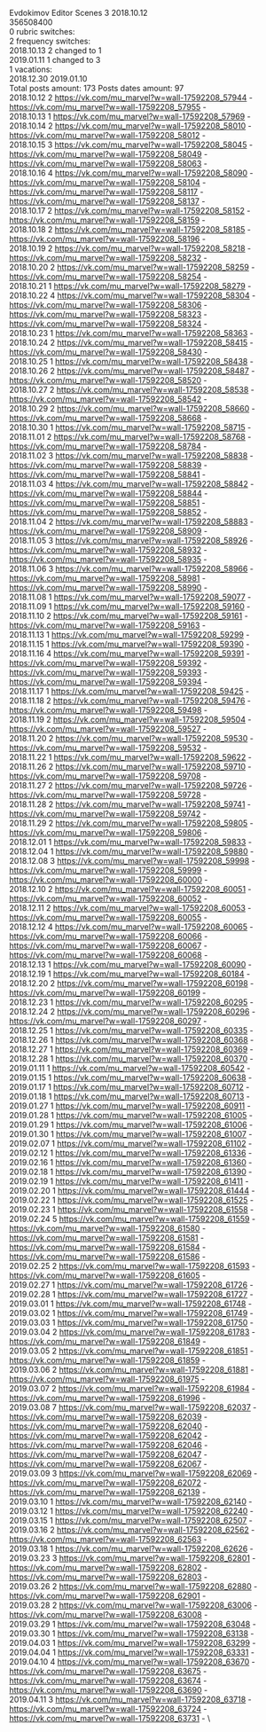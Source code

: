 Evdokimov	Editor Scenes 3 2018.10.12\
356508400\
0 rubric switches:\
2 frequency switches:\
2018.10.13 2 changed to 1 \
2019.01.11 1 changed to 3 \
1 vacations:\
2018.12.30 2019.01.10 \
Total posts amount: 173	Posts dates amount: 97\
2018.10.12 2 https://vk.com/mu_marvel?w=wall-17592208_57944 - https://vk.com/mu_marvel?w=wall-17592208_57955 - \
2018.10.13 1 https://vk.com/mu_marvel?w=wall-17592208_57969 - \
2018.10.14 2 https://vk.com/mu_marvel?w=wall-17592208_58010 - https://vk.com/mu_marvel?w=wall-17592208_58012 - \
2018.10.15 3 https://vk.com/mu_marvel?w=wall-17592208_58045 - https://vk.com/mu_marvel?w=wall-17592208_58049 - https://vk.com/mu_marvel?w=wall-17592208_58063 - \
2018.10.16 4 https://vk.com/mu_marvel?w=wall-17592208_58090 - https://vk.com/mu_marvel?w=wall-17592208_58104 - https://vk.com/mu_marvel?w=wall-17592208_58117 - https://vk.com/mu_marvel?w=wall-17592208_58137 - \
2018.10.17 2 https://vk.com/mu_marvel?w=wall-17592208_58152 - https://vk.com/mu_marvel?w=wall-17592208_58159 - \
2018.10.18 2 https://vk.com/mu_marvel?w=wall-17592208_58185 - https://vk.com/mu_marvel?w=wall-17592208_58196 - \
2018.10.19 2 https://vk.com/mu_marvel?w=wall-17592208_58218 - https://vk.com/mu_marvel?w=wall-17592208_58232 - \
2018.10.20 2 https://vk.com/mu_marvel?w=wall-17592208_58259 - https://vk.com/mu_marvel?w=wall-17592208_58254 - \
2018.10.21 1 https://vk.com/mu_marvel?w=wall-17592208_58279 - \
2018.10.22 4 https://vk.com/mu_marvel?w=wall-17592208_58304 - https://vk.com/mu_marvel?w=wall-17592208_58306 - https://vk.com/mu_marvel?w=wall-17592208_58323 - https://vk.com/mu_marvel?w=wall-17592208_58324 - \
2018.10.23 1 https://vk.com/mu_marvel?w=wall-17592208_58363 - \
2018.10.24 2 https://vk.com/mu_marvel?w=wall-17592208_58415 - https://vk.com/mu_marvel?w=wall-17592208_58430 - \
2018.10.25 1 https://vk.com/mu_marvel?w=wall-17592208_58438 - \
2018.10.26 2 https://vk.com/mu_marvel?w=wall-17592208_58487 - https://vk.com/mu_marvel?w=wall-17592208_58520 - \
2018.10.27 2 https://vk.com/mu_marvel?w=wall-17592208_58538 - https://vk.com/mu_marvel?w=wall-17592208_58542 - \
2018.10.29 2 https://vk.com/mu_marvel?w=wall-17592208_58660 - https://vk.com/mu_marvel?w=wall-17592208_58668 - \
2018.10.30 1 https://vk.com/mu_marvel?w=wall-17592208_58715 - \
2018.11.01 2 https://vk.com/mu_marvel?w=wall-17592208_58768 - https://vk.com/mu_marvel?w=wall-17592208_58784 - \
2018.11.02 3 https://vk.com/mu_marvel?w=wall-17592208_58838 - https://vk.com/mu_marvel?w=wall-17592208_58839 - https://vk.com/mu_marvel?w=wall-17592208_58841 - \
2018.11.03 4 https://vk.com/mu_marvel?w=wall-17592208_58842 - https://vk.com/mu_marvel?w=wall-17592208_58844 - https://vk.com/mu_marvel?w=wall-17592208_58851 - https://vk.com/mu_marvel?w=wall-17592208_58852 - \
2018.11.04 2 https://vk.com/mu_marvel?w=wall-17592208_58883 - https://vk.com/mu_marvel?w=wall-17592208_58909 - \
2018.11.05 3 https://vk.com/mu_marvel?w=wall-17592208_58926 - https://vk.com/mu_marvel?w=wall-17592208_58932 - https://vk.com/mu_marvel?w=wall-17592208_58935 - \
2018.11.06 3 https://vk.com/mu_marvel?w=wall-17592208_58966 - https://vk.com/mu_marvel?w=wall-17592208_58981 - https://vk.com/mu_marvel?w=wall-17592208_58990 - \
2018.11.08 1 https://vk.com/mu_marvel?w=wall-17592208_59077 - \
2018.11.09 1 https://vk.com/mu_marvel?w=wall-17592208_59160 - \
2018.11.10 2 https://vk.com/mu_marvel?w=wall-17592208_59161 - https://vk.com/mu_marvel?w=wall-17592208_59163 - \
2018.11.13 1 https://vk.com/mu_marvel?w=wall-17592208_59299 - \
2018.11.15 1 https://vk.com/mu_marvel?w=wall-17592208_59390 - \
2018.11.16 4 https://vk.com/mu_marvel?w=wall-17592208_59391 - https://vk.com/mu_marvel?w=wall-17592208_59392 - https://vk.com/mu_marvel?w=wall-17592208_59393 - https://vk.com/mu_marvel?w=wall-17592208_59394 - \
2018.11.17 1 https://vk.com/mu_marvel?w=wall-17592208_59425 - \
2018.11.18 2 https://vk.com/mu_marvel?w=wall-17592208_59476 - https://vk.com/mu_marvel?w=wall-17592208_59498 - \
2018.11.19 2 https://vk.com/mu_marvel?w=wall-17592208_59504 - https://vk.com/mu_marvel?w=wall-17592208_59527 - \
2018.11.20 2 https://vk.com/mu_marvel?w=wall-17592208_59530 - https://vk.com/mu_marvel?w=wall-17592208_59532 - \
2018.11.22 1 https://vk.com/mu_marvel?w=wall-17592208_59622 - \
2018.11.26 2 https://vk.com/mu_marvel?w=wall-17592208_59710 - https://vk.com/mu_marvel?w=wall-17592208_59708 - \
2018.11.27 2 https://vk.com/mu_marvel?w=wall-17592208_59726 - https://vk.com/mu_marvel?w=wall-17592208_59728 - \
2018.11.28 2 https://vk.com/mu_marvel?w=wall-17592208_59741 - https://vk.com/mu_marvel?w=wall-17592208_59742 - \
2018.11.29 2 https://vk.com/mu_marvel?w=wall-17592208_59805 - https://vk.com/mu_marvel?w=wall-17592208_59806 - \
2018.12.01 1 https://vk.com/mu_marvel?w=wall-17592208_59833 - \
2018.12.04 1 https://vk.com/mu_marvel?w=wall-17592208_59880 - \
2018.12.08 3 https://vk.com/mu_marvel?w=wall-17592208_59998 - https://vk.com/mu_marvel?w=wall-17592208_59999 - https://vk.com/mu_marvel?w=wall-17592208_60000 - \
2018.12.10 2 https://vk.com/mu_marvel?w=wall-17592208_60051 - https://vk.com/mu_marvel?w=wall-17592208_60052 - \
2018.12.11 2 https://vk.com/mu_marvel?w=wall-17592208_60053 - https://vk.com/mu_marvel?w=wall-17592208_60055 - \
2018.12.12 4 https://vk.com/mu_marvel?w=wall-17592208_60065 - https://vk.com/mu_marvel?w=wall-17592208_60066 - https://vk.com/mu_marvel?w=wall-17592208_60067 - https://vk.com/mu_marvel?w=wall-17592208_60068 - \
2018.12.13 1 https://vk.com/mu_marvel?w=wall-17592208_60090 - \
2018.12.19 1 https://vk.com/mu_marvel?w=wall-17592208_60184 - \
2018.12.20 2 https://vk.com/mu_marvel?w=wall-17592208_60198 - https://vk.com/mu_marvel?w=wall-17592208_60199 - \
2018.12.23 1 https://vk.com/mu_marvel?w=wall-17592208_60295 - \
2018.12.24 2 https://vk.com/mu_marvel?w=wall-17592208_60296 - https://vk.com/mu_marvel?w=wall-17592208_60297 - \
2018.12.25 1 https://vk.com/mu_marvel?w=wall-17592208_60335 - \
2018.12.26 1 https://vk.com/mu_marvel?w=wall-17592208_60368 - \
2018.12.27 1 https://vk.com/mu_marvel?w=wall-17592208_60369 - \
2018.12.28 1 https://vk.com/mu_marvel?w=wall-17592208_60370 - \
2019.01.11 1 https://vk.com/mu_marvel?w=wall-17592208_60542 - \
2019.01.15 1 https://vk.com/mu_marvel?w=wall-17592208_60638 - \
2019.01.17 1 https://vk.com/mu_marvel?w=wall-17592208_60712 - \
2019.01.18 1 https://vk.com/mu_marvel?w=wall-17592208_60713 - \
2019.01.27 1 https://vk.com/mu_marvel?w=wall-17592208_60911 - \
2019.01.28 1 https://vk.com/mu_marvel?w=wall-17592208_61005 - \
2019.01.29 1 https://vk.com/mu_marvel?w=wall-17592208_61006 - \
2019.01.30 1 https://vk.com/mu_marvel?w=wall-17592208_61007 - \
2019.02.07 1 https://vk.com/mu_marvel?w=wall-17592208_61102 - \
2019.02.12 1 https://vk.com/mu_marvel?w=wall-17592208_61336 - \
2019.02.16 1 https://vk.com/mu_marvel?w=wall-17592208_61360 - \
2019.02.18 1 https://vk.com/mu_marvel?w=wall-17592208_61390 - \
2019.02.19 1 https://vk.com/mu_marvel?w=wall-17592208_61411 - \
2019.02.20 1 https://vk.com/mu_marvel?w=wall-17592208_61444 - \
2019.02.22 1 https://vk.com/mu_marvel?w=wall-17592208_61525 - \
2019.02.23 1 https://vk.com/mu_marvel?w=wall-17592208_61558 - \
2019.02.24 5 https://vk.com/mu_marvel?w=wall-17592208_61559 - https://vk.com/mu_marvel?w=wall-17592208_61580 - https://vk.com/mu_marvel?w=wall-17592208_61581 - https://vk.com/mu_marvel?w=wall-17592208_61584 - https://vk.com/mu_marvel?w=wall-17592208_61586 - \
2019.02.25 2 https://vk.com/mu_marvel?w=wall-17592208_61593 - https://vk.com/mu_marvel?w=wall-17592208_61605 - \
2019.02.27 1 https://vk.com/mu_marvel?w=wall-17592208_61726 - \
2019.02.28 1 https://vk.com/mu_marvel?w=wall-17592208_61727 - \
2019.03.01 1 https://vk.com/mu_marvel?w=wall-17592208_61748 - \
2019.03.02 1 https://vk.com/mu_marvel?w=wall-17592208_61749 - \
2019.03.03 1 https://vk.com/mu_marvel?w=wall-17592208_61750 - \
2019.03.04 2 https://vk.com/mu_marvel?w=wall-17592208_61783 - https://vk.com/mu_marvel?w=wall-17592208_61849 - \
2019.03.05 2 https://vk.com/mu_marvel?w=wall-17592208_61851 - https://vk.com/mu_marvel?w=wall-17592208_61859 - \
2019.03.06 2 https://vk.com/mu_marvel?w=wall-17592208_61881 - https://vk.com/mu_marvel?w=wall-17592208_61975 - \
2019.03.07 2 https://vk.com/mu_marvel?w=wall-17592208_61984 - https://vk.com/mu_marvel?w=wall-17592208_61996 - \
2019.03.08 7 https://vk.com/mu_marvel?w=wall-17592208_62037 - https://vk.com/mu_marvel?w=wall-17592208_62039 - https://vk.com/mu_marvel?w=wall-17592208_62040 - https://vk.com/mu_marvel?w=wall-17592208_62042 - https://vk.com/mu_marvel?w=wall-17592208_62046 - https://vk.com/mu_marvel?w=wall-17592208_62047 - https://vk.com/mu_marvel?w=wall-17592208_62067 - \
2019.03.09 3 https://vk.com/mu_marvel?w=wall-17592208_62069 - https://vk.com/mu_marvel?w=wall-17592208_62072 - https://vk.com/mu_marvel?w=wall-17592208_62139 - \
2019.03.10 1 https://vk.com/mu_marvel?w=wall-17592208_62140 - \
2019.03.12 1 https://vk.com/mu_marvel?w=wall-17592208_62240 - \
2019.03.15 1 https://vk.com/mu_marvel?w=wall-17592208_62507 - \
2019.03.16 2 https://vk.com/mu_marvel?w=wall-17592208_62562 - https://vk.com/mu_marvel?w=wall-17592208_62563 - \
2019.03.18 1 https://vk.com/mu_marvel?w=wall-17592208_62626 - \
2019.03.23 3 https://vk.com/mu_marvel?w=wall-17592208_62801 - https://vk.com/mu_marvel?w=wall-17592208_62802 - https://vk.com/mu_marvel?w=wall-17592208_62803 - \
2019.03.26 2 https://vk.com/mu_marvel?w=wall-17592208_62880 - https://vk.com/mu_marvel?w=wall-17592208_62901 - \
2019.03.28 2 https://vk.com/mu_marvel?w=wall-17592208_63006 - https://vk.com/mu_marvel?w=wall-17592208_63008 - \
2019.03.29 1 https://vk.com/mu_marvel?w=wall-17592208_63048 - \
2019.03.30 1 https://vk.com/mu_marvel?w=wall-17592208_63138 - \
2019.04.03 1 https://vk.com/mu_marvel?w=wall-17592208_63299 - \
2019.04.04 1 https://vk.com/mu_marvel?w=wall-17592208_63331 - \
2019.04.10 4 https://vk.com/mu_marvel?w=wall-17592208_63670 - https://vk.com/mu_marvel?w=wall-17592208_63675 - https://vk.com/mu_marvel?w=wall-17592208_63674 - https://vk.com/mu_marvel?w=wall-17592208_63690 - \
2019.04.11 3 https://vk.com/mu_marvel?w=wall-17592208_63718 - https://vk.com/mu_marvel?w=wall-17592208_63724 - https://vk.com/mu_marvel?w=wall-17592208_63731 - \
